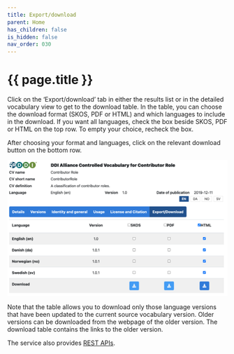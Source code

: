 ```yaml
---
title: Export/download
parent: Home
has_children: false
is_hidden: false
nav_order: 030
---
```


# {{ page.title }}

Click on the ‘Export/download’ tab in either the results list or in the detailed vocabulary view to get to the download table.
In the table, you can choose the download format (SKOS, PDF or HTML) and which languages to include in the download.
If you want all languages, check the box beside SKOS, PDF or HTML on the top row.
To empty your choice, recheck the box.

After choosing your format and languages, click on the relevant download button on the bottom row.

![Image 4](images/image4.png "Image 4")

Note that the table allows you to download only those language versions that have been updated
to the current source vocabulary version.
Older versions can be downloaded from the webpage of the older version.
The download table contains the links to the older version.

The service also provides [REST APIs](https://api.tech.cessda.eu/).
